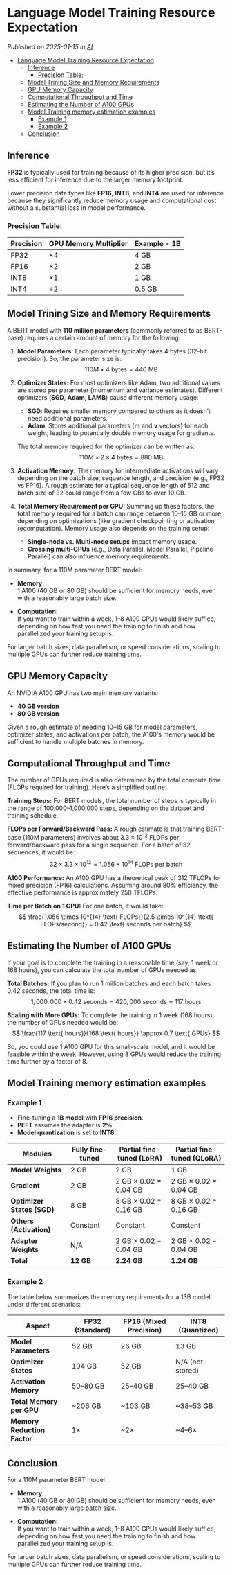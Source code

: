 # Language Model Training Resource Expectation

*Published on 2025-01-15 in [AI](../topics/ai.html)*

- [Language Model Training Resource Expectation](#language-model-training-resource-expectation)
  - [Inference](#inference)
    - [Precision Table:](#precision-table)
  - [Model Trining Size and Memory Requirements](#model-trining-size-and-memory-requirements)
  - [GPU Memory Capacity](#gpu-memory-capacity)
  - [Computational Throughput and Time](#computational-throughput-and-time)
  - [Estimating the Number of A100 GPUs](#estimating-the-number-of-a100-gpus)
  - [Model Training memory estimation examples](#model-training-memory-estimation-examples)
    - [Example 1](#example-1)
    - [Example 2](#example-2)
  - [Conclusion](#conclusion)

## Inference

**FP32** is typically used for training because of its higher precision, but it’s less efficient for inference due to the larger memory footprint.

Lower precision data types like **FP16**, **INT8**, and **INT4** are used for inference because they significantly reduce memory usage and computational cost without a substantial loss in model performance.

### Precision Table:

| Precision | GPU Memory Multiplier | Example - 1B  |
|-----------|------------------------|--------------|
| FP32      | ×4                     | 4 GB         |
| FP16      | ×2                     | 2 GB         |
| INT8      | ×1                     | 1 GB         |
| INT4      | ÷2                     | 0.5 GB       |

## Model Trining Size and Memory Requirements

A BERT model with **110 million parameters** (commonly referred to as BERT-base) requires a certain amount of memory for the following:

1. **Model Parameters:** Each parameter typically takes 4 bytes (32-bit precision). So, the parameter size is:  
  $$
  110M \times 4  \text{ bytes} = 440  \text{ MB}
  $$

2. **Optimizer States:** For most optimizers like Adam, two additional values are stored per parameter (momentum and variance estimates). 
     Different optimizers (**SGD**, **Adam**, **LAMB**) cause different memory usage:
     - **SGD**: Requires smaller memory compared to others as it doesn’t need additional parameters.
     - **Adam**: Stores additional parameters (**m** and **v** vectors) for each weight, leading to potentially double memory usage for gradients.
  
    The total memory required for the optimizer can be written as:  
  $$
  110M \times 2 \times 4  \text{ bytes} = 880  \text{ MB}
  $$


3. **Activation Memory:** The memory for intermediate activations will vary depending on the batch size, sequence length, and precision (e.g., FP32 vs FP16). A rough estimate for a typical sequence length of 512 and batch size of 32 could range from a few GBs to over 10 GB.

4. **Total Memory Requirement per GPU:** Summing up these factors, the total memory required for a batch can range between 10–15 GB or more, depending on optimizations (like gradient checkpointing or activation recomputation). Memory usage also depends on the training setup:
    
    - **Single-node vs. Multi-node setups** impact memory usage.
    - **Crossing multi-GPUs** (e.g., Data Parallel, Model Parallel, Pipeline Parallel) can also influence memory requirements.


In summary, for a 110M parameter BERT model:

- **Memory:**  
  1 A100 (40 GB or 80 GB) should be sufficient for memory needs, even with a reasonably large batch size.

- **Computation:**  
  If you want to train within a week, 1–8 A100 GPUs would likely suffice, depending on how fast you need the training to finish and how parallelized your training setup is.

For larger batch sizes, data parallelism, or speed considerations, scaling to multiple GPUs can further reduce training time.



## GPU Memory Capacity

An NVIDIA A100 GPU has two main memory variants:

- **40 GB version**  
- **80 GB version**

Given a rough estimate of needing 10–15 GB for model parameters, optimizer states, and activations per batch, the A100's memory would be sufficient to handle multiple batches in memory.

## Computational Throughput and Time

The number of GPUs required is also determined by the total compute time (FLOPs required for training). Here’s a simplified outline:

**Training Steps:** For BERT models, the total number of steps is typically in the range of 100,000–1,000,000 steps, depending on the dataset and training schedule.

**FLOPs per Forward/Backward Pass:** A rough estimate is that training BERT-base (110M parameters) involves about $3.3 \times 10^{12}$ FLOPs per forward/backward pass for a single sequence. For a batch of 32 sequences, it would be:  
  $$
  32 \times 3.3 \times 10^{12} = 1.056 \times 10^{14}  \text{ FLOPs per batch}
  $$

**A100 Performance:** An A100 GPU has a theoretical peak of $312  \text{ TFLOPs}$ for mixed precision (FP16) calculations. Assuming around 80% efficiency, the effective performance is approximately $250  \text{ TFLOPs}$.

**Time per Batch on 1 GPU:** For one batch, it would take:  
  $$
  \frac{1.056 \times 10^{14}  \text{ FLOPs}}{2.5 \times 10^{14}  \text{ FLOPs/second}} = 0.42  \text{ seconds per batch}
  $$

## Estimating the Number of A100 GPUs

If your goal is to complete the training in a reasonable time (say, 1 week or 168 hours), you can calculate the total number of GPUs needed as:

**Total Batches:** If you plan to run 1 million batches and each batch takes 0.42 seconds, the total time is:  
  $$
  1,000,000 \times 0.42  \text{ seconds} = 420,000  \text{ seconds} \approx 117  \text{ hours}
  $$

**Scaling with More GPUs:** To complete the training in 1 week (168 hours), the number of GPUs needed would be:  
  $$
  \frac{117  \text{ hours}}{168  \text{ hours}} \approx 0.7  \text{ GPUs}
  $$

  So, you could use 1 A100 GPU for this small-scale model, and it would be feasible within the week. However, using 8 GPUs would reduce the training time further by a factor of 8.

## Model Training memory estimation examples

### Example 1
- Fine-tuning a **1B model** with **FP16 precision**.
- **PEFT** assumes the adapter is **2%**.
- **Model quantization** is set to **INT8**.


| Modules                 | Fully fine-tuned | Partial fine-tuned (LoRA) | Partial fine-tuned (QLoRA) |
|-------------------------|------------------|---------------------------|----------------------------|
| **Model Weights**           | 2 GB            | 2 GB                      | 1 GB                       |
| **Gradient**                | 2 GB            | 2 GB × 0.02 = 0.04 GB     | 2 GB × 0.02 = 0.04 GB      |
| **Optimizer States (SGD)**  | 8 GB            | 8 GB × 0.02 = 0.16 GB     | 8 GB × 0.02 = 0.16 GB      |
| **Others (Activation)**     | Constant         | Constant                  | Constant                   |
| **Adapter Weights**         | N/A             | 2 GB × 0.02 = 0.04 GB     | 2 GB × 0.02 = 0.04 GB      |
| **Total**               | **12 GB**       | **2.24 GB**               | **1.24 GB**                |

### Example 2

The table below summarizes the memory requirements for a 13B model under different scenarios:

| **Aspect**                   | **FP32 (Standard)** | **FP16 (Mixed Precision)** | **INT8 (Quantized)** |
|------------------------------|---------------------|----------------------------|----------------------|
| **Model Parameters**         | 52 GB              | 26 GB                     | 13 GB               |
| **Optimizer States**         | 104 GB             | 52 GB                     | N/A (not stored)    |
| **Activation Memory**        | 50–80 GB           | 25–40 GB                  | 25–40 GB            |
| **Total Memory per GPU**     | ~206 GB            | ~103 GB                   | ~38–53 GB           |
| **Memory Reduction Factor**  | 1×                 | ~2×                       | ~4–6×               |




## Conclusion

For a 110M parameter BERT model:

- **Memory:**  
  1 A100 (40 GB or 80 GB) should be sufficient for memory needs, even with a reasonably large batch size.

- **Computation:**  
  If you want to train within a week, 1–8 A100 GPUs would likely suffice, depending on how fast you need the training to finish and how parallelized your training setup is.

For larger batch sizes, data parallelism, or speed considerations, scaling to multiple GPUs can further reduce training time.